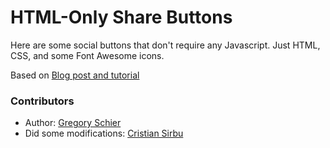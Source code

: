 HTML-Only Share Buttons
=======================

Here are some social buttons that don't require any Javascript. Just HTML, CSS, and some Font Awesome icons.

Based on [Blog post and tutorial](http://schier.co/blog/2014/10/22/pure-html-share-buttons.html)

### Contributors

 * Author: [Gregory Schier](http://schier.co)
 * Did some modifications: [Cristian Sirbu](http://trueneutral.eu)
